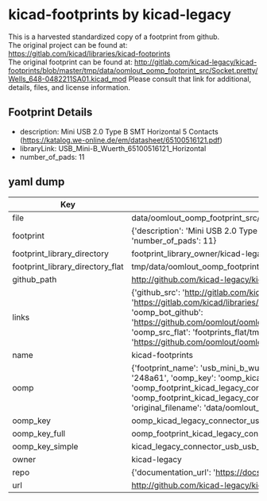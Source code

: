 # kicad-footprints by kicad-legacy  
This is a harvested standardized copy of a footprint from github.  
The original project can be found at:  
https://gitlab.com/kicad/libraries/kicad-footprints  
The original footprint can be found at:
http://gitlab.com/kicad-legacy/kicad-footprints/blob/master/tmp/data/oomlout_oomp_footprint_src/Socket.pretty/Wells_648-0482211SA01.kicad_mod
Please consult that link for additional, details, files, and license information.  
## Footprint Details
* description: Mini USB 2.0 Type B SMT Horizontal 5 Contacts (https://katalog.we-online.de/em/datasheet/65100516121.pdf)  
* libraryLink: USB_Mini-B_Wuerth_65100516121_Horizontal  
* number_of_pads: 11  
## yaml dump  
| Key | Value |  
| --- | --- |  
| file | data/oomlout_oomp_footprint_src/kicad-footprints/Connector_USB.pretty/USB_Mini-B_Wuerth_65100516121_Horizontal.kicad_mod |  
| footprint | {'description': 'Mini USB 2.0 Type B SMT Horizontal 5 Contacts (https://katalog.we-online.de/em/datasheet/65100516121.pdf)', 'libraryLink': 'USB_Mini-B_Wuerth_65100516121_Horizontal', 'number_of_pads': 11} |  
| footprint_library_directory | footprint_library_owner/kicad-legacy_kicad-footprints |  
| footprint_library_directory_flat | tmp/data/oomlout_oomp_footprint_src/footprints_flat/kicad_legacy_connector_usb_usb_mini_b_wuerth_65100516121_horizontal/working |  
| github_path | http://github.com/kicad-legacy/kicad-footprints/blob/master/tmp/data/oomlout_oomp_footprint_src/Connector_USB.pretty/USB_Mini-B_Wuerth_65100516121_Horizontal.kicad_mod |  
| links | {'github_src': 'http://gitlab.com/kicad-legacy/kicad-footprints/blob/master/tmp/data/oomlout_oomp_footprint_src/Socket.pretty/Wells_648-0482211SA01.kicad_mod', 'github_src_repo': 'https://gitlab.com/kicad/libraries/kicad-footprints', 'oomp_bot': 'tmp/data/oomlout_oomp_footprint_src/footprints/kicad_legacy_connector_usb_usb_mini_b_wuerth_65100516121_horizontal/working', 'oomp_bot_github': 'https://github.com/oomlout/oomlout_oomp_footprint_bot/tree/main/tmp/data/oomlout_oomp_footprint_src/footprints/kicad_legacy_connector_usb_usb_mini_b_wuerth_65100516121_horizontal/working', 'oomp_src_flat': 'footprints_flat/tmp/data/oomlout_oomp_footprint_src/footprints_flat/kicad_legacy_connector_usb_usb_mini_b_wuerth_65100516121_horizontal/working', 'oomp_src_flat_github': 'https://github.com/oomlout/oomlout_oomp_footprint_src/tree/main/tmp/data/oomlout_oomp_footprint_src/footprints_flat/kicad_legacy_connector_usb_usb_mini_b_wuerth_65100516121_horizontal/working'} |  
| name | kicad-footprints |  
| oomp | {'footprint_name': 'usb_mini_b_wuerth_65100516121_horizontal', 'library_name': 'connector_usb', 'md5': '248a611d30b2d200076fe95410a230d8', 'md5_10': '248a611d30', 'md5_5': '248a6', 'md5_6': '248a61', 'oomp_key': 'oomp_kicad_legacy_connector_usb_usb_mini_b_wuerth_65100516121_horizontal', 'oomp_key_extra': 'oomp_footprint_kicad_legacy_connector_usb_usb_mini_b_wuerth_65100516121_horizontal', 'oomp_key_full': 'oomp_footprint_kicad_legacy_connector_usb_usb_mini_b_wuerth_65100516121_horizontal_248a61', 'oomp_key_simple': 'kicad_legacy_connector_usb_usb_mini_b_wuerth_65100516121_horizontal', 'original_filename': 'data/oomlout_oomp_footprint_src/kicad-footprints/Connector_USB.pretty/USB_Mini-B_Wuerth_65100516121_Horizontal.kicad_mod', 'owner_name': 'kicad_legacy'} |  
| oomp_key | oomp_kicad_legacy_connector_usb_usb_mini_b_wuerth_65100516121_horizontal |  
| oomp_key_full | oomp_footprint_kicad_legacy_connector_usb_usb_mini_b_wuerth_65100516121_horizontal |  
| oomp_key_simple | kicad_legacy_connector_usb_usb_mini_b_wuerth_65100516121_horizontal |  
| owner | kicad-legacy |  
| repo | {'documentation_url': 'https://docs.github.com/rest/repos/repos#get-a-repository', 'message': 'Not Found'} |  
| url | http://github.com/kicad-legacy/kicad-footprints |  

